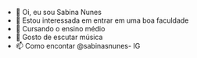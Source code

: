 - 👋 Oi, eu sou Sabina Nunes
- 👀 Estou interessada em entrar em uma boa faculdade
- 🌱 Cursando o ensino médio
- 💞️ Gosto de escutar música 
- 📫 Como encontar @sabinasnunes- IG
